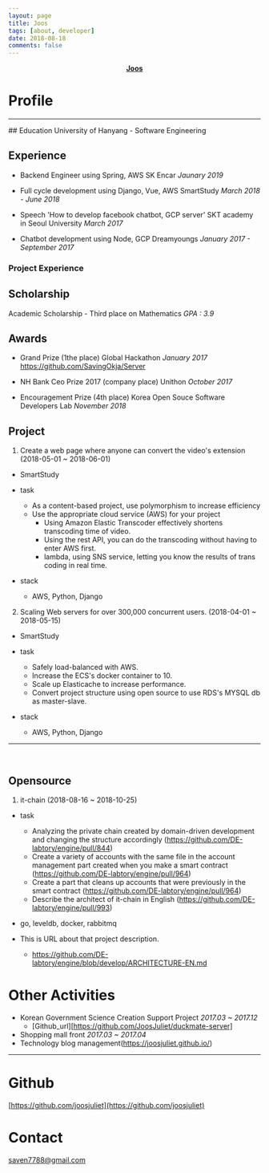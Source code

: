 ```yaml
---
layout: page
title: Joos
tags: [about, developer]
date: 2018-08-18
comments: false
---
```


<center><a href="http://joosjuliet.github.io"><b>Joos</b></a></center>

# Profile
<hr>
## Education
University of Hanyang
- Software Engineering

## Experience

- Backend Engineer using Spring, AWS
SK Encar *Jaunary 2019*

- Full cycle development using Django, Vue, AWS
SmartStudy *March 2018 - June 2018*

- Speech 'How to develop facebook chatbot, GCP server'
SKT academy in Seoul University *March 2017*

- Chatbot development using Node, GCP
Dreamyoungs *January 2017 - September 2017*

### Project Experience

## Scholarship
Academic Scholarship - Third place on Mathematics *GPA : 3.9*

## Awards
- Grand Prize (1the place)
Global Hackathon *January 2017*
https://github.com/SavingOkja/Server

- NH Bank Ceo Prize 2017 (company place)
Unithon *October 2017*

- Encouragement Prize (4th place)
Korea Open Souce Software Developers Lab *November 2018*


## Project

1. Create a web page where anyone can convert the video's extension (2018-05-01 ~ 2018-06-01)
- SmartStudy

- task
  - As a content-based project, use polymorphism to increase efficiency
  - Use the appropriate cloud service (AWS) for your project
    - Using Amazon Elastic Transcoder effectively shortens transcoding time of video.
    - Using the rest API, you can do the transcoding without having to enter AWS first.
    - lambda, using SNS service, letting you know the results of trans coding in real time.

- stack
  - AWS, Python, Django

<!-- 1. 누구나 동영상의 확장자를 변환을 할 수 있는 웹 페이지 만들기 (2018-05-01 ~ 2018-06-01)
  - SmartStudy
  - task
    - 콘텐츠 기반의 프로젝트여서 다형성을 사용해 정리의 효율성을 높임
    - 프로젝트에 cloud service(AWS)를 적재적소에 사용
      - Amazon Elastic Transcoder 를 사용해 동영상의 trans coding의 시간을 효율적으로 높임
      - rest API를 사용해서 먼저 trans coding을 하고 싶은 동영상을 AWS에 들어가지 않고도 할 수 있게 함.
      - lambda, SNS 서비스를 사용해 trans coding의 결과를 실시간으로 알려줌
  - stack
    - AWS, Python, Django -->

2. Scaling Web servers for over 300,000 concurrent users. (2018-04-01 ~ 2018-05-15)
- SmartStudy

- task
  - Safely load-balanced with AWS.
  - Increase the ECS's docker container to 10.
  - Scale up Elasticache to increase performance.
  - Convert project structure using open source to use RDS's MYSQL db as master-slave.

- stack
  - AWS, Python, Django

<hr>
<br/>

## Opensource
1. it-chain (2018-08-16 ~ 2018-10-25)

- task
  - Analyzing the private chain created by domain-driven development and changing the structure accordingly
  (https://github.com/DE-labtory/engine/pull/844)
  - Create a variety of accounts with the same file in the account management part created when you make a smart contract
  (https://github.com/DE-labtory/engine/pull/964)
  - Create a part that cleans up accounts that were previously in the smart contract
  (https://github.com/DE-labtory/engine/pull/964)
  - Describe the architect of it-chain in English
  (https://github.com/DE-labtory/engine/pull/993)


-  go, leveldb, docker, rabbitmq
- This is URL about that project description.
   - https://github.com/DE-labtory/engine/blob/develop/ARCHITECTURE-EN.md
<!-- 경량화된 private chain engine 만들기 -->
<!--
- stack
  - go, leveldb, docker
- task
  - 도메인 주도 개발로 만들어진 프라이빗 체인을 분석하고 그것에 맞게 구조 변화시키기
  (https://github.com/DE-labtory/engine/pull/844)
  - smart contract를 할 때 만들어진 계좌 관리하는 부분에서 같은 파일로도 다양한 계좌를 생성하기
  (https://github.com/DE-labtory/engine/pull/964)
  - smart contract 부분에서 이전에 생겼던 계좌들을 정리하는 부분 만들기
  (https://github.com/DE-labtory/engine/pull/964)
  -  it-chain의 architect에 대한 설명을 영어로 쓰기
  (https://github.com/DE-labtory/engine/pull/993) -->


# Other Activities
- Korean Government Science Creation Support Project *2017.03 ~ 2017.12*
  - [Github_url][https://github.com/JoosJuliet/duckmate-server]
- Shopping mall front *2017.03 ~ 2017.04*
- Technology blog management(https://joosjuliet.github.io/)


<hr>

# Github

[https://github.com/joosjuliet](https://github.com/joosjuliet)

# Contact

saven7788@gmail.com
